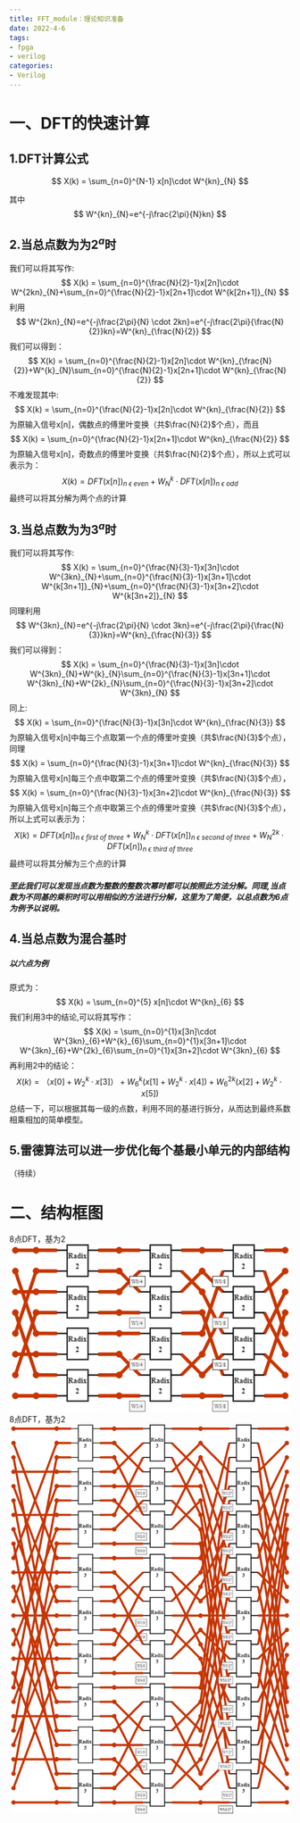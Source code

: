 ```yaml
---
title: FFT_module：理论知识准备
date: 2022-4-6
tags:
- fpga
- verilog
categories:
- Verilog
---
```


<link rel="stylesheet" href="https://cdnjs.cloudflare.com/ajax/libs/KaTeX/0.5.1/katex.min.css">

<link rel="stylesheet" href="https://cdn.jsdelivr.net/github-markdown-css/2.2.1/github-markdown.css"/>






# 一、DFT的快速计算

## 1.DFT计算公式

$$   X(k) = \sum_{n=0}^{N-1} x[n]\cdot W^{kn}_{N}   $$

其中
$$ W^{kn}_{N}=e^{-j\frac{2\pi}{N}kn} $$

## 2.当总点数为为$2^{a}$时
我们可以将其写作:
$$  X(k) = \sum_{n=0}^{\frac{N}{2}-1}x[2n]\cdot W^{2kn}_{N}+\sum_{n=0}^{\frac{N}{2}-1}x[2n+1]\cdot W^{k[2n+1]}_{N} $$
利用
$$ W^{2kn}_{N}=e^{-j\frac{2\pi}{N} \cdot 2kn}=e^{-j\frac{2\pi}{\frac{N}{2}}kn}=W^{kn}_{\frac{N}{2}} $$
我们可以得到：
$$  X(k) = \sum_{n=0}^{\frac{N}{2}-1}x[2n]\cdot W^{kn}_{\frac{N}{2}}+W^{k}_{N}\sum_{n=0}^{\frac{N}{2}-1}x[2n+1]\cdot W^{kn}_{\frac{N}{2}} $$
不难发现其中:
$$ X(k) = \sum_{n=0}^{\frac{N}{2}-1}x[2n]\cdot W^{kn}_{\frac{N}{2}} $$
为原输入信号x[n]，偶数点的傅里叶变换（共$\frac{N}{2}$个点），而且
$$ X(k) = \sum_{n=0}^{\frac{N}{2}-1}x[2n+1]\cdot W^{kn}_{\frac{N}{2}} $$
为原输入信号x[n]，奇数点的傅里叶变换（共$\frac{N}{2}$个点），所以上式可以表示为：
$$  X(k) = DFT(x[n])_{n~\epsilon~even}+W^{k}_{N} \cdot DFT(x[n])_{n~\epsilon~odd} $$
最终可以将其分解为两个点的计算

## 3.当总点数为为$3^{a}$时
我们可以将其写作:
$$  X(k) = \sum_{n=0}^{\frac{N}{3}-1}x[3n]\cdot W^{3kn}_{N}+\sum_{n=0}^{\frac{N}{3}-1}x[3n+1]\cdot W^{k[3n+1]}_{N}+\sum_{n=0}^{\frac{N}{3}-1}x[3n+2]\cdot W^{k[3n+2]}_{N} $$
同理利用
$$ W^{3kn}_{N}=e^{-j\frac{2\pi}{N} \cdot 3kn}=e^{-j\frac{2\pi}{\frac{N}{3}}kn}=W^{kn}_{\frac{N}{3}} $$
我们可以得到：
$$  X(k) = \sum_{n=0}^{\frac{N}{3}-1}x[3n]\cdot W^{3kn}_{N}+W^{k}_{N}\sum_{n=0}^{\frac{N}{3}-1}x[3n+1]\cdot W^{3kn}_{N}+W^{2k}_{N}\sum_{n=0}^{\frac{N}{3}-1}x[3n+2]\cdot W^{3kn}_{N} $$
同上:
$$ X(k) = \sum_{n=0}^{\frac{N}{3}-1}x[3n]\cdot W^{kn}_{\frac{N}{3}} $$
为原输入信号x[n]中每三个点取第一个点的傅里叶变换（共$\frac{N}{3}$个点），同理
$$ X(k) = \sum_{n=0}^{\frac{N}{3}-1}x[3n+1]\cdot W^{kn}_{\frac{N}{3}} $$
为原输入信号x[n]每三个点中取第二个点的傅里叶变换（共$\frac{N}{3}$个点），
$$ X(k) = \sum_{n=0}^{\frac{N}{3}-1}x[3n+2]\cdot W^{kn}_{\frac{N}{3}} $$
为原输入信号x[n]每三个点中取第三个点的傅里叶变换（共$\frac{N}{3}$个点），所以上式可以表示为：
$$  X(k) = DFT(x[n])_{n~\epsilon~first~of~three}+W^{k}_{N} \cdot DFT(x[n])_{n~\epsilon~second~of~three} +W^{2k}_{N} \cdot DFT(x[n])_{n~\epsilon~third~of~three}$$
最终可以将其分解为三个点的计算

##### 至此我们可以发现当点数为整数的整数次幂时都可以按照此方法分解。同理,当点数为不同基的乘积时可以用相似的方法进行分解，这里为了简便，以总点数为6点为例予以说明。

## 4.当总点数为混合基时
##### 以六点为例
原式为：
$$ X(k) = \sum_{n=0}^{5} x[n]\cdot W^{kn}_{6} $$
我们利用3中的结论,可以将其写作：
$$  X(k) = \sum_{n=0}^{1}x[3n]\cdot W^{3kn}_{6}+W^{k}_{6}\sum_{n=0}^{1}x[3n+1]\cdot W^{3kn}_{6}+W^{2k}_{6}\sum_{n=0}^{1}x[3n+2]\cdot W^{3kn}_{6} $$
再利用2中的结论：
$$  X(k) = （x[0]+W^{k}_{2} \cdot x[3]）+W^{k}_{6}(x[1]+W^{k}_{2} \cdot x[4])+W^{2k}_{6}(x[2]+W^{k}_{2} \cdot x[5]) $$
总结一下，可以根据其每一级的点数，利用不同的基进行拆分，从而达到最终系数相乘相加的简单模型。

## 5.雷德算法可以进一步优化每个基最小单元的内部结构
（待续）

# 二、结构框图
8点DFT，基为2
![DFT_radix2_8.png](DFT_radix2_8.png)
8点DFT，基为2
![DFT_radix3_27.png](DFT_radix3_27.png)